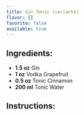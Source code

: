 ```yaml
---
title: Gin Tonic (variante)
flavor: []
favorite: false
available: true
---
```

## Ingredients:
- **1.5 oz** Gin
- **1 oz** Vodka Grapefruit
- **0.5 oz** Tonic Cinnamon
- **200 ml** Tonic Water

## Instructions:



